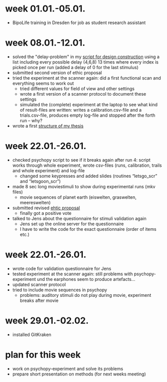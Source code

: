 # week 01.01.-05.01.
- BipoLife training in Dresden for job as student research assistant

# week 08.01.-12.01.
- solved the "delay-problem" in my [script for design construction](https://github.com/MirjamSchneider/MSc_thesis_MirjamSchneider/blob/master/open%20lab%20notebook/make_design.py) using a list including every possible delay (4,6,8) 13 times where every index is picked once per run (added a delay of 0 for the last stimulus)
- submitted second version of ethic proposal
- tried the experiment at the scanner again: did a first functional scan and everything seems to work out
  - tried different values for field of view and other settings
  - wrote a first version of a scanner protocol to document these settings
  - simulated the (complete) experiment at the laptop to see what kind of result-files are written: writes a calibration.csv-file and a trials.csv-file, produces empty log-file and stopped after the forth run – why?
- wrote a first [structure of my thesis](https://github.com/MirjamSchneider/MSc_thesis_MirjamSchneider/blob/master/open%20lab%20notebook/structure_thesis.md)

# week 22.01.-26.01.
- checked psychopy script to see if it breaks again after run 4: script works through whole experiment, wrote csv-files (runs, calibration, trails and whole experiment) and log-file
  - changed some keypresses and added slides (routines “letsgo_scr” and “letsgoon_scr”)
- made 8 sec long moviestimuli to show during experimental runs (mkv files)
  - movie sequences of planet earth (eiswelten, graswelten, meereswelten)
- submitted revised [ehtic proposal](https://github.com/MirjamSchneider/MSc_thesis_MirjamSchneider/tree/master/ethic%20proposal)
  - finally got a positive vote
- talked to Jens about the questionnaire for stimuli validation again
  - Jens set up the online server for the questionnaire
  - I have to write the code for the exact questionnaire (order of items etc.)

# week 22.01.-26.01.
- wrote code for validation questionnaire for Jens
- tested experiment at the scanner again: still problems with psychopy-experiment und the earphones seem to produce artefacts…
- updated scanner protocol 
- tried to include movie sequences in psychopy
  - problems: auditory stimuli do not play during movie, experiment breaks after movie

# week 29.01.-02.02.
- installed GitKraken

# plan for this week
- work on psychopy-experiment and solve its problems
- prepare short presentation on methods (for next weeks meeting)

